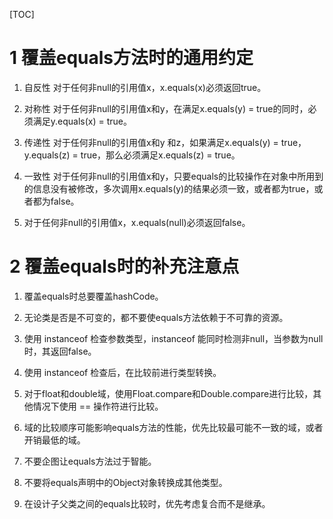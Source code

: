 [TOC]



# 1 覆盖equals方法时的通用约定

1. 自反性
   对于任何非null的引用值x，x.equals(x)必须返回true。

2. 对称性
   对于任何非null的引用值x和y，在满足x.equals(y) = true的同时，必须满足y.equals(x) = true。

3. 传递性
   对于任何非null的引用值x和y 和z，如果满足x.equals(y) = true，y.equals(z) = true，那么必须满足x.equals(z) = true。

4. 一致性
   对于任何非null的引用值x和y，只要equals的比较操作在对象中所用到的信息没有被修改，多次调用x.equals(y)的结果必须一致，或者都为true，或者都为false。

5. 对于任何非null的引用值x，x.equals(null)必须返回false。



# 2 覆盖equals时的补充注意点

1. 覆盖equals时总要覆盖hashCode。

2. 无论类是否是不可变的，都不要使equals方法依赖于不可靠的资源。

3. 使用 instanceof 检查参数类型，instanceof 能同时检测非null，当参数为null时，其返回false。

4. 使用 instanceof 检查后，在比较前进行类型转换。

5. 对于float和double域，使用Float.compare和Double.compare进行比较，其他情况下使用 == 操作符进行比较。

6. 域的比较顺序可能影响equals方法的性能，优先比较最可能不一致的域，或者开销最低的域。

7. 不要企图让equals方法过于智能。

8. 不要将equals声明中的Object对象转换成其他类型。

9. 在设计子父类之间的equals比较时，优先考虑复合而不是继承。